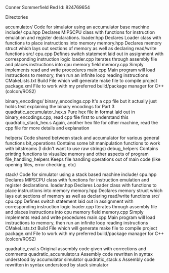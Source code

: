 Conner Sommerfield
Red Id: 824769654

Directories

accumulator/                        Code for simulator using an accumulator base machine
    include/
        cpu.hpp                     Declares MIPSCPU class with functions for instruction emulation and register declarations.
        loader.hpp                  Declares Loader class with functions to place instructions into memory
        memory.hpp                  Declares memory struct which lays out sections of memory as well as declaring read/write functions
    src/
        cpu.cpp                     Defines switch statement laid out in assignment with corresponding instruction logic
        loader.cpp                  Iterates through assembly file and places instructions into cpu memory field 
        memory.cpp                  Simply implements read and write procedures
        main.cpp                    Main program will load instructions to memory, then run an infinite loop reading instructions
    CMakeLists.txt                  Build File which will generate make file to compile project
    package.xml                     File to work with my preferred build/package manager for C++ (colcon/ROS2)

binary_encodings/
    binary_encodings.cpp            It's a cpp file but it actually just holds text explaining the binary encodings for Part 3
    quadratic_accumulator_hex.s     Pure hex file in format laid out in binary_encodings.cpp, read cpp file first to understand this
    quadratic_stack_hex.s           Again, another hex file for other machine, read the cpp file for more details and explanation

helpers/                            Code shared between stack and accumulator for various general functions
    bit_operations                  Contains some bit manipulation functions to work with bitstreams (I didn't want to use raw strings)
    debug_helpers                   Contains printing functions to visualize memory and other aspects of program
    file_handling_helpers           Keeps file handling operations out of main code (like opening files, error checking, etc)

stack/                              Code for simulator using a stack based machine
    include/
        cpu.hpp                     Declares MIPSCPU class with functions for instruction emulation and register declarations.
        loader.hpp                  Declares Loader class with functions to place instructions into memory
        memory.hpp                  Declares memory struct which lays out sections of memory as well as declaring read/write functions
    src/
        cpu.cpp                     Defines switch statement laid out in assignment with corresponding instruction logic
        loader.cpp                  Iterates through assembly file and places instructions into cpu memory field 
        memory.cpp                  Simply implements read and write procedures
        main.cpp                    Main program will load instructions to memory, then run an infinite loop reading instructions
    CMakeLists.txt                  Build File which will generate make file to compile project
    package.xml                     File to work with my preferred build/package manager for C++ (colcon/ROS2)

quadratic_eval.s                    Original assembly code given with corrections and comments
quadratic_accumulator.s             Assembly code rewritten in syntax understood by accumulator simulator
quadratic_stack.s                   Assembly code rewritten in syntax understood by stack simulator